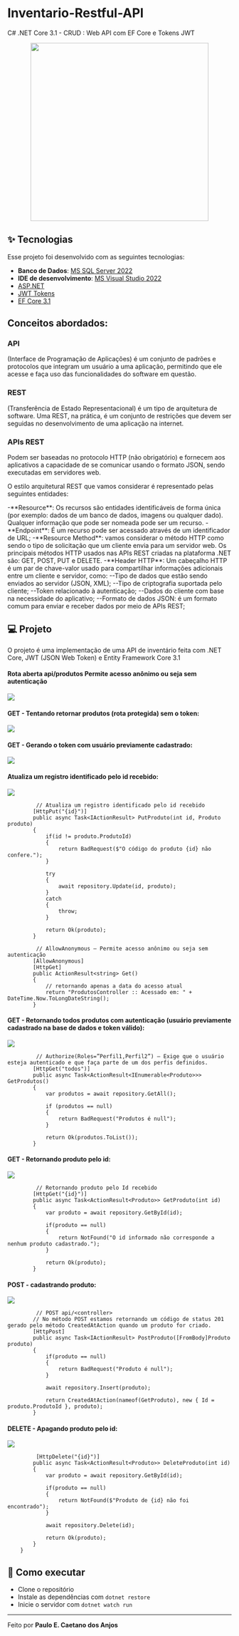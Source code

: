 # Inventario-Restful-API
C# .NET Core 3.1 - CRUD : Web API com EF Core e Tokens JWT

<p align="center"><img src="./imgs/ASPNETRESTfulAPI.png" width="400"></p>

## ✨ Tecnologias

Esse projeto foi desenvolvido com as seguintes tecnologias:
- **Banco de Dados**: [MS SQL Server 2022](https://www.microsoft.com/pt-br/sql-server/sql-server-2022)
- **IDE de desenvolvimento**: [MS Visual Studio 2022](https://visualstudio.microsoft.com/pt-br/vs/)
- [ASP.NET](https://dotnet.microsoft.com/apps/aspnet/)
- [JWT Tokens](https://jwt.io/)
- [EF Core 3.1](https://docs.microsoft.com/en-us/ef/core/)

## Conceitos abordados:
### API
(Interface de Programação de Aplicações) é um conjunto de padrões e protocolos que integram um usuário a uma aplicação, permitindo que ele acesse e faça uso das funcionalidades do software em questão.

### REST
(Transferência de Estado Representacional) é um tipo de arquitetura de software. Uma REST, na prática, é um conjunto de restrições que devem ser seguidas no desenvolvimento de uma aplicação na internet.

### APIs REST
<p>Podem ser baseadas no protocolo HTTP (não obrigatório) e fornecem aos aplicativos a capacidade de se comunicar usando o formato JSON, sendo executadas em servidores web.</p>
<p>O estilo arquitetural REST que vamos considerar é representado pelas seguintes entidades:</p>
-**Resource**: Os recursos são entidades identificáveis de forma única ​​(por exemplo: dados de um banco de dados, imagens ou qualquer dado). Qualquer informação que pode ser nomeada pode ser um recurso.
-**Endpoint**: É um recurso pode ser acessado através de um identificador de URL;
-**Resource Method**: vamos considerar o método HTTP como sendo o tipo de solicitação que um cliente envia para um servidor web. Os principais métodos HTTP usados nas APIs REST criadas na plataforma .NET são:  GET, POST, PUT e DELETE. 
-**Header HTTP**: Um cabeçalho HTTP é um par de chave-valor usado para compartilhar informações adicionais entre um cliente e servidor, como:
--Tipo de dados que estão sendo enviados ao servidor (JSON, XML);
--Tipo de criptografia suportada pelo cliente;
--Token relacionado à autenticação;
--Dados do cliente com base na necessidade do aplicativo;
--Formato de dados JSON: é um formato comum para enviar e receber dados por meio de APIs REST;



## 💻 Projeto

O projeto é uma implementação de uma API de inventário feita com .NET Core, JWT (JSON Web Token) e Entity Framework Core 3.1 

#### Rota aberta api/produtos Permite acesso anônimo ou seja sem autenticação 
<p><img src="./imgs/acesso_ao_endpoint_api_produtos.jpg" ></p>

#### GET - Tentando retornar produtos (rota protegida) sem o token:
<p><img src="./imgs/acesso_sem_usar_token.jpg" ></p>

#### GET - Gerando o token com usuário previamente cadastrado:
<p><img src="./imgs/gerando_token_com_usuario_existente.png" ></p>

#### Atualiza um registro identificado pelo id recebido:
<p><img src="./imgs/PUT_atualizando_registro.png" ></p>

```
         // Atualiza um registro identificado pelo id recebido
        [HttpPut("{id}")]
        public async Task<IActionResult> PutProduto(int id, Produto produto)
        {
            if(id != produto.ProdutoId)
            {
                return BadRequest($"O código do produto {id} não confere.");
            }

            try
            {
                await repository.Update(id, produto);
            }
            catch
            {
                throw;
            }

            return Ok(produto);
        }
```

```
         // AllowAnonymous – Permite acesso anônimo ou seja sem autenticação
        [AllowAnonymous]
        [HttpGet]
        public ActionResult<string> Get()
        {
            // retornando apenas a data do acesso atual
            return "ProdutosController :: Acessado em: " + DateTime.Now.ToLongDateString();
        }
```

#### GET - Retornando todos produtos com autenticação (usuário previamente cadastrado na base de dados e token válido): 
<p><img src="./imgs/retorno_JSON_com_acesso_autenticado.png" ></p>

```
         // Authorize(Roles=”Perfil1,Perfil2”) – Exige que o usuário esteja autenticado e que faça parte de um dos perfis definidos.
        [HttpGet("todos")]
        public async Task<ActionResult<IEnumerable<Produto>>> GetProdutos()
        {
            var produtos = await repository.GetAll();

            if (produtos == null)
            {
                return BadRequest("Produtos é null");
            }

            return Ok(produtos.ToList());
        }
```

#### GET - Retornando produto pelo id: 
<p><img src="./imgs/retorno_produto_por_id.png" ></p>

```
         // Retornando produto pelo Id recebido
        [HttpGet("{id}")]
        public async Task<ActionResult<Produto>> GetProduto(int id)
        {
            var produto = await repository.GetById(id);

            if(produto == null)
            {
                return NotFound("O id informado não corresponde a nenhum produto cadastrado.");
            }

            return Ok(produto);
        }
```

#### POST - cadastrando produto: 
<p><img src="./imgs/POST_cadastrando_produto.png" ></p>

```
         // POST api/<controller>
        // No método POST estamos retornando um código de status 201 gerado pelo método CreatedAtAction quando um produto for criado.
        [HttpPost]
        public async Task<IActionResult> PostProduto([FromBody]Produto produto)
        {
            if(produto == null)
            {
                return BadRequest("Produto é null");
            }

            await repository.Insert(produto);

            return CreatedAtAction(nameof(GetProduto), new { Id = produto.ProdutoId }, produto);
        }
```

#### DELETE - Apagando produto pelo id: 
<p><img src="./imgs/DELETE_apagando_registro_por_id.png" ></p>

```
         [HttpDelete("{id}")]
        public async Task<ActionResult<Produto>> DeleteProduto(int id)
        {
            var produto = await repository.GetById(id);

            if(produto == null)
            {
                return NotFound($"Produto de {id} não foi encontrado");
            }

            await repository.Delete(id);

            return Ok(produto);
        }
    }
```

## 🚀 Como executar

- Clone o repositório
- Instale as dependências com `dotnet restore`
- Inicie o servidor com `dotnet watch run`


---

Feito por **Paulo E. Caetano dos Anjos**
